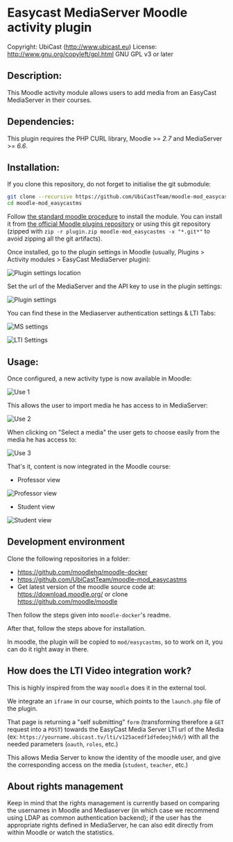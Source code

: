 Easycast MediaServer Moodle activity plugin
===========================================

Copyright: UbiCast (http://www.ubicast.eu)
License: http://www.gnu.org/copyleft/gpl.html GNU GPL v3 or later

Description:
------------
This Moodle activity module allows users to add media from an EasyCast MediaServer in their courses.

Dependencies:
-------------
This plugin requires the PHP CURL library,
Moodle >= *2.7* and MediaServer >= *6.6*.

Installation:
-------------

If you clone this repository, do not forget to initialise the git submodule:

```bash
git clone --recursive https://github.com/UbiCastTeam/moodle-mod_easycastms
cd moodle-mod_easycastms
```

Follow [the standard moodle procedure](https://docs.moodle.org/28/en/Installing_plugins) to install the module. You can install it from [the official Moodle plugins repository](https://moodle.org/plugins/view.php?plugin=mod_easycastms) or using this git repository (zipped with `zip -r plugin.zip moodle-mod_easycastms -x "*.git*"` to avoid zipping all the git artifacts).

Once installed, go to the plugin settings in Moodle (usually, Plugins > Activity modules > EasyCast MediaServer plugin):

![Plugin settings location](http://www.ubicast.eu/medias/downloads/techdocs/lms-integration/moodle/settings1.png)

Set the url of the MediaServer and the API key to use in the plugin settings:

![Plugin settings](../assets/plugin-settings.png)

You can find these in the Mediaserver authentication settings & LTI Tabs:

![MS settings](../assets/media-server-settings.png)

![LTI Settings](../assets/lti-settings.png)

Usage:
------

Once configured, a new activity type is now available in Moodle:

![Use 1](http://www.ubicast.eu/medias/downloads/techdocs/lms-integration/moodle/use1.png)

This allows the user to import media he has access to in MediaServer:

![Use 2](http://www.ubicast.eu/medias/downloads/techdocs/lms-integration/moodle/use2.png)

When clicking on "Select a media" the user gets to choose easily from the media he has access to:

![Use 3](http://www.ubicast.eu/medias/downloads/techdocs/lms-integration/moodle/use3.png)

That's it, content is now integrated in the Moodle course:

* Professor view

![Professor view](../assets/professor-view.png)

* Student view

![Student view](../assets/student-view.png)

Development environment
-----------------------

Clone the following repositories in a folder:

* https://github.com/moodlehq/moodle-docker
* https://github.com/UbiCastTeam/moodle-mod_easycastms
* Get latest version of the moodle source code at: https://download.moodle.org/ or clone https://github.com/moodle/moodle

Then follow the steps given into `moodle-docker`'s readme.

After that, follow the steps above for installation.

In moodle, the plugin will be copied to `mod/easycastms`, so to work on it, you can do it right away in there.

How does the LTI Video integration work?
-----------------

This is highly inspired from the way `moodle` does it in the external tool.

We integrate an `iframe` in our course, which points to the `launch.php` file of the plugin.

That page is returning a "self submitting" `form` (transforming therefore a `GET` request into a `POST`) towards the EasyCast Media Server LTI url of the Media (ex: `https://yourname.ubicast.tv/lti/v125acedf1dfedeojhk0/`) with all the needed parameters (`oauth`, `roles`, etc.)

This allows Media Server to know the identity of the moodle user, and give the corresponding access on the media (`student`, `teacher`, etc.)

About rights management
-----------------------

Keep in mind that the rights management is currently based on comparing the usernames in Moodle and Mediaserver (in which case we recommend using LDAP as common authentication backend); if the user has the appropriate rights defined in MediaServer, he can also edit directly from within Moodle or watch the statistics.
